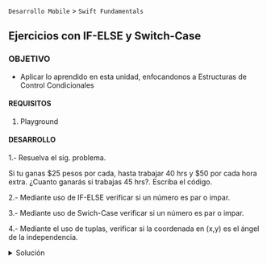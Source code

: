 
`Desarrollo Mobile` > `Swift Fundamentals`

## Ejercicios con IF-ELSE y Switch-Case 

### OBJETIVO 

- Aplicar lo aprendido en esta unidad, enfocandonos a Estructuras de Control Condicionales

#### REQUISITOS 

1. Playground

#### DESARROLLO

1.- Resuelva el sig. problema.

Si tu ganas $25 pesos por cada, hasta trabajar 40 hrs y $50 por cada hora extra.
¿Cuanto ganarás si trabajas 45 hrs?.
Escriba el código.

2.- Mediante uso de IF-ELSE verificar si un número es par o impar.

3.- Mediante uso de Swich-Case verificar si un número es par o impar.

4.- Mediante el uso de tuplas, verificar si la coordenada en (x,y) es el ángel de la independencia.



<details>
        <summary>Solución</summary>
<p> 1.- Respuesta </p>

```
var hoursWorked = 45
var price = 0
if hoursWorked > 40 {
let hoursOver40 = hoursWorked - 40 price += hoursOver40 * 50 hoursWorked -= hoursOver40
}
price += hoursWorked * 25
print(price)
```
<p> 2.- Mediante uso de IF-ELSE verificar si un número es par o impar. </p>

```
let number = 10
if number % 2 == 0 {
  print(" es par ")
} else {
  print(" es impar ")
}
```

<p> 3.- Mediante uso de Swich-Case verificar si un número es par o impar. </p>

```
let number = 10
switch number {
case _ where number % 2 == 0:
  print(" es par ")
default:
  print(" es impar ")
}
```


<p> 4.- Mediante el uso de tuplas, verificar si la coordenada en (x,y) es el ángel de la independencia.
 </p>

```
let coordinates: (lat: Double, long: Double) = (19.426980, -99.167696)
switch coordinates {
case (19.426980, -99.167696):
  print("El angel")
default: // 5
  print("Somewhere in space")
}
```

</details>
